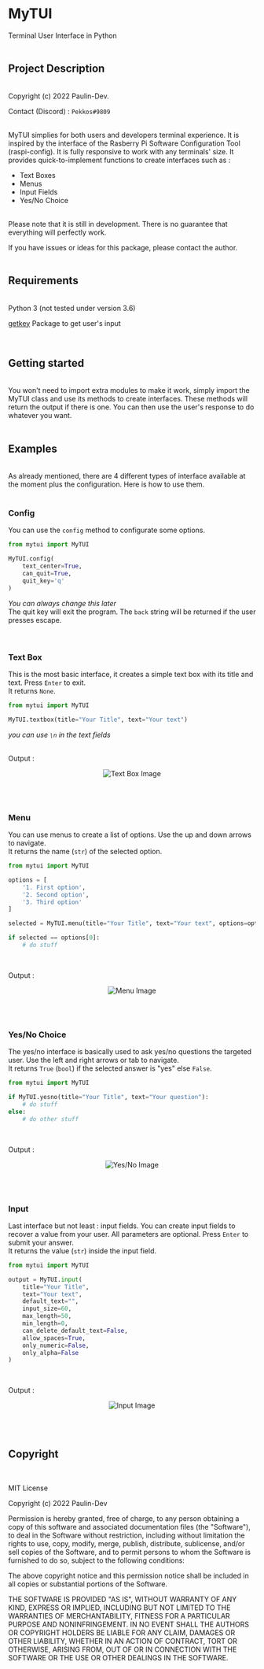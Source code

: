 # MyTUI
Terminal User Interface in Python  
<br>
## Project Description  

<br>  
Copyright (c) 2022 Paulin-Dev.  

Contact (Discord) : `Pekkos#9809`
<br><br>  

MyTUI simplies for both users and developers terminal experience. It is inspired by the interface of the Rasberry Pi Software Configuration Tool (raspi-config). It is fully responsive to work with any terminals' size. It provides quick-to-implement functions to create interfaces such as :

- Text Boxes
- Menus
- Input Fields
- Yes/No Choice

<br>
Please note that it is still in development. There is no guarantee that everything will perfectly work.      

If you have issues or ideas for this package, please contact the author.  
<br>  

## Requirements
<br>
Python 3 (not tested under version 3.6)

[getkey](https://pypi.org/project/getkey/) Package to get user's input

<br>

## Getting started
<br>
You won't need to import extra modules to make it work, simply import the MyTUI class and use its methods to create interfaces. These methods will return the output if there is one. You can then use the user's response to do whatever you want.  
<br><br>  


## Examples
<br>
As already mentioned, there are 4 different types of interface available at the moment plus the configuration. Here is how to use them.  
<br><br>  

###  Config

You can use the `config` method to configurate some options.

```python
from mytui import MyTUI

MyTUI.config(
    text_center=True,
    can_quit=True,
    quit_key='q'
)
```

*You can always change this later*  
The quit key will exit the program. The `back` string will be returned if the user presses escape.  
<br><br>

### Text Box

This is the most basic interface, it creates a simple text box with its title and text. Press `Enter` to exit.   
It returns `None`.

```python
from mytui import MyTUI

MyTUI.textbox(title="Your Title", text="Your text")
```
*you can use `\n` in the text fields*  
<br>

Output :

<p align="center"><img src="https://imgur.com/mmIF7Eh.png" alt="Text Box Image"></p>
<br><br>

### Menu

You can use menus to create a list of options. Use the up and down arrows to navigate.  
It returns the name (`str`) of the selected option.

```python
from mytui import MyTUI

options = [
    '1. First option',
    '2. Second option',
    '3. Third option'
]

selected = MyTUI.menu(title="Your Title", text="Your text", options=options)

if selected == options[0]:
    # do stuff
```
<br>

Output :

<p align="center"><img src="https://imgur.com/4zy4Y8j.png" alt="Menu Image"></p>
<br><br>

### Yes/No Choice

The yes/no interface is basically used to ask yes/no questions the targeted user. Use the left and right arrows or tab to navigate.  
It returns `True` (`bool`) if the selected answer is "yes" else `False`. 

```python
from mytui import MyTUI

if MyTUI.yesno(title="Your Title", text="Your question"):
    # do stuff
else:
    # do other stuff
```
<br>

Output : 

<p align="center"><img src="https://imgur.com/m2xJcQQ.png" alt="Yes/No Image"></p>
<br><br>

### Input

Last interface but not least : input fields. You can create input fields to recover a value from your user. All parameters are optional. Press `Enter` to submit your answer.  
It returns the value (`str`) inside the input field.

```python
from mytui import MyTUI

output = MyTUI.input(
    title="Your Title",
    text="Your text",
    default_text="",
    input_size=60,
    max_length=50,
    min_length=0,
    can_delete_default_text=False,
    allow_spaces=True,
    only_numeric=False,
    only_alpha=False
)
```
<br>

Output :

<p align="center"><img src="https://imgur.com/jkWE9Pu.png" alt="Input Image"></p>

<br><br>

## Copyright
<br>

MIT License

Copyright (c) 2022 Paulin-Dev

Permission is hereby granted, free of charge, to any person obtaining a copy
of this software and associated documentation files (the "Software"), to deal
in the Software without restriction, including without limitation the rights
to use, copy, modify, merge, publish, distribute, sublicense, and/or sell
copies of the Software, and to permit persons to whom the Software is
furnished to do so, subject to the following conditions:

The above copyright notice and this permission notice shall be included in all
copies or substantial portions of the Software.

THE SOFTWARE IS PROVIDED "AS IS", WITHOUT WARRANTY OF ANY KIND, EXPRESS OR
IMPLIED, INCLUDING BUT NOT LIMITED TO THE WARRANTIES OF MERCHANTABILITY,
FITNESS FOR A PARTICULAR PURPOSE AND NONINFRINGEMENT. IN NO EVENT SHALL THE
AUTHORS OR COPYRIGHT HOLDERS BE LIABLE FOR ANY CLAIM, DAMAGES OR OTHER
LIABILITY, WHETHER IN AN ACTION OF CONTRACT, TORT OR OTHERWISE, ARISING FROM,
OUT OF OR IN CONNECTION WITH THE SOFTWARE OR THE USE OR OTHER DEALINGS IN THE
SOFTWARE.